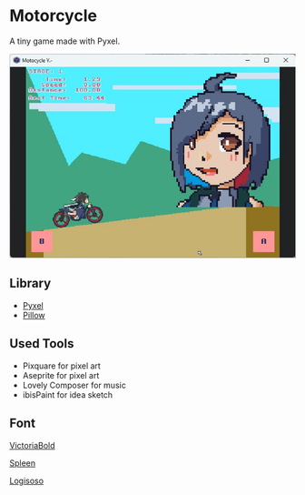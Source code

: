 ﻿
# Motorcycle

A tiny game made with Pyxel.

![](images/screenshot_00.jpg)

## Library

- [Pyxel](https://github.com/kitao/pyxel/blob/main/README.md)
- [Pillow](https://pypi.org/project/pillow/)

## Used Tools

- Pixquare for pixel art
- Aseprite for pixel art
- Lovely Composer for music
- ibisPaint for idea sketch

## Font

[VictoriaBold](https://opengameart.org/content/a-package-of-8-bit-fonts-for-grafx2-and-linux)

[Spleen](https://github.com/fcambus/spleen)

[Logisoso](https://fontlibrary.org/de/font/logisoso)
